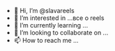 - 👋 Hi, I’m @slavareels
- 👀 I’m interested in ...все о reels
- 🌱 I’m currently learning ...
- 💞️ I’m looking to collaborate on ...
- 📫 How to reach me ...

<!---
slavareels/slavareels is a ✨ special ✨ repository because its `README.md` (this file) appears on your GitHub profile.
You can click the Preview link to take a look at your changes.
--->

